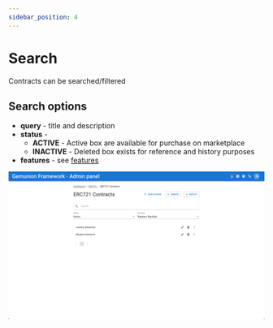 ```yaml
---
sidebar_position: 4
---
```


# Search

Contracts can be searched/filtered

## Search options

- **query** - title and description
- **status** -
    - **ACTIVE** - Active box are available for purchase on marketplace
    - **INACTIVE** - Deleted box exists for reference and history purposes
- **features** - see [features](/admin/hierarchy/ERC20/features/)

![ERC721 contract search](/img/admin/hierarchy/erc721/contract_search.png)
